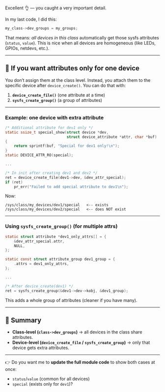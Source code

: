 Excellent 👌 — you caught a very important detail.

In my last code, I did this:

```c
my_class->dev_groups = my_groups;
```

That means: *all devices in this class* automatically get those sysfs attributes (`status`, `value`).
This is nice when all devices are homogeneous (like LEDs, GPIOs, netdevs, etc.).

---

## 🔹 If you want attributes only for one device

You don’t assign them at the class level.
Instead, you attach them to the specific device after `device_create()`.
You can do that with:

1. **`device_create_file()`** (one attribute at a time)
2. **`sysfs_create_group()`** (a group of attributes)

---

### Example: one device with extra attribute

```c
/* Additional attribute for dev1 only */
static ssize_t special_show(struct device *dev,
                            struct device_attribute *attr, char *buf)
{
    return sprintf(buf, "Special for dev1 only!\n");
}
static DEVICE_ATTR_RO(special);

...

/* In init after creating dev1 and dev2 */
ret = device_create_file(dev1->dev, &dev_attr_special);
if (ret)
    pr_err("Failed to add special attribute to dev1\n");
```

Now:

```
/sys/class/my_devices/dev1/special   <-- exists
/sys/class/my_devices/dev2/special   <-- does NOT exist
```

---

### Using `sysfs_create_group()` (for multiple attrs)

```c
static struct attribute *dev1_only_attrs[] = {
    &dev_attr_special.attr,
    NULL,
};

static const struct attribute_group dev1_group = {
    .attrs = dev1_only_attrs,
};

...

/* After device_create(dev1) */
ret = sysfs_create_group(&dev1->dev->kobj, &dev1_group);
```

This adds a whole group of attributes (cleaner if you have many).

---

## 🔑 Summary

* **Class-level (`class->dev_groups`)** → all devices in the class share attributes.
* **Device-level (`device_create_file` / `sysfs_create_group`)** → only that device gets extra attributes.

---

👉 Do you want me to **update the full module code** to show both cases at once:

* `status`/`value` (common for all devices)
* `special` (exists only for `dev1`)?
